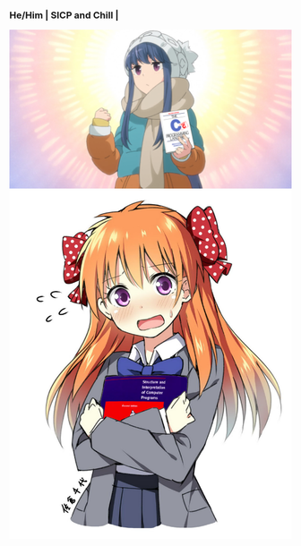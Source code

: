 ### 

### He/Him | SICP and Chill | 


<img src ="https://github.com/Bensatankki/Bensatankki/blob/main/Shima_Rin_Motivated_With_C.png">

<img src ="https://github.com/Bensatankki/Bensatankki/blob/main/Sakura_Chiyo_Flustered_Hugging_SICP.jpg">

<!--
**Bensatankki/Bensatankki** is a ✨ _special_ ✨ repository because its `README.md` (this file) appears on your GitHub profile.

Here are some ideas to get you started:

- 🔭 I’m currently working on ...
- 🌱 I’m currently learning ...
- 👯 I’m looking to collaborate on ...
- 🤔 I’m looking for help with ...
- 💬 Ask me about ...
- 📫 How to reach me: ...
- 😄 Pronouns: ...
- ⚡ Fun fact: ...
-->
